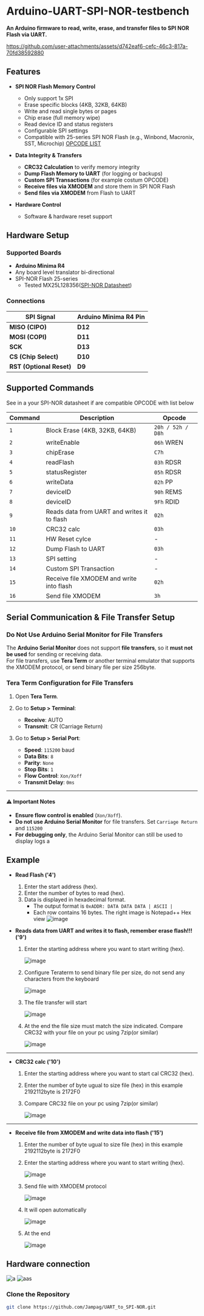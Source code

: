 # Arduino-UART-SPI-NOR-testbench
**An Arduino firmware to read, write, erase, and transfer files to SPI NOR Flash via UART.**


https://github.com/user-attachments/assets/d742eaf6-cefc-46c3-817a-70fd38592880


## Features
- **SPI NOR Flash Memory Control**  
  -  Only support 1x SPI
  -  Erase specific blocks (4KB, 32KB, 64KB)  
  -  Write and read single bytes or pages  
  -  Chip erase (full memory wipe)  
  -  Read device ID and status registers  
  -  Configurable SPI settings 
  -  Compatible with 25-series SPI NOR Flash (e.g., Winbond, Macronix, SST, Microchip)
    [OPCODE LIST](#supported-commands)

- **Data Integrity & Transfers**  
  -  **CRC32 Calculation** to verify memory integrity  
  -  **Dump Flash Memory to UART** (for logging or backups)  
  -  **Custom SPI Transactions** (for example costum OPCODE)  
  -  **Receive files via XMODEM** and store them in SPI NOR Flash  
  -  **Send files via XMODEM** from Flash to UART  

- **Hardware Control**  
  -  Software & hardware reset support  

##  Hardware Setup  
### Supported Boards  
- **Arduino Minima R4**  
- Any board level translator bi-directional
- SPI-NOR Flash 25-series
  - Tested MX25L128356([SPI-NOR Datasheet](MX25L128356.pdf))  

### **Connections**  
| **SPI Signal** | **Arduino Minima R4 Pin** |  
|--------------|--------------|  
| **MISO (CIPO)** | **D12** |  
| **MOSI (COPI)** | **D11** |  
| **SCK** | **D13** |  
| **CS (Chip Select)** | **D10** |  
| **RST (Optional Reset)** | **D9** |  

## Supported Commands  
See in a your SPI-NOR datasheet  if are compatible OPCODE with list below

| **Command** | **Description** | **Opcode** |  
|------------|---------------|----------|  
| `1` | Block Erase (4KB, 32KB, 64KB) | `20h / 52h / D8h` | 
| `2` | writeEnable | `06h` WREN |
| `3` | chipErase | `C7h` |
| `4` | readFlash | `03h` RDSR| 
| `5` | statusRegister | `05h` RDSR |
| `6` | writeData | `02h` PP |
| `7` | deviceID  | `90h` REMS |
| `8` | deviceID  | `9Fh` RDID |
| `9` | Reads data from UART and writes it to flash | `02h` |
| `10` | CRC32 calc | `03h` |
| `11` | HW Reset cylce | - | 
| `12` | Dump Flash to UART | `03h` |
| `13` | SPI setting | - |
| `14` | Custom SPI Transaction | - |
| `15` | Receive file XMODEM and write into flash | `02h` |
| `16` | Send file XMODEM | `3h` |

## Serial Communication & File Transfer Setup

###  Do Not Use Arduino Serial Monitor for File Transfers  
The **Arduino Serial Monitor** does not support **file transfers**, so it **must not be used** for sending or receiving data.  
For file transfers, use **Tera Term** or another terminal emulator that supports the XMODEM protocol, or send  binary file
per size 256byte.

### **Tera Term Configuration for File Transfers**
1. Open **Tera Term**.
2. Go to **Setup > Terminal**:
   - **Receive**: AUTO  
   - **Transmit**: CR (Carriage Return)  

3. Go to **Setup > Serial Port**:
   - **Speed**: `115200` baud  
   - **Data Bits**: `8`  
   - **Parity**: `None`  
   - **Stop Bits**: `1`  
   - **Flow Control**: `Xon/Xoff`  
   - **Transmit Delay**: `0ms`

---

#### ⚠️ **Important Notes**
- **Ensure flow control is enabled** (`Xon/Xoff`).
- **Do not use Arduino Serial Monitor** for file transfers. Set `Carriage Return` and `115200`
- **For debugging only**, the Arduino Serial Monitor can still be used to display logs a


## Example
- **Read Flash ('4')**  
    1. Enter the start address (hex).  
    2. Enter the number of bytes to read (hex).  
    3. Data is displayed in hexadecimal format.  
        - The output format is `0xADDR: DATA DATA DATA | ASCII |`  
        - Each row contains 16 bytes. The right image is Notepad++ Hex view 
   ![image](https://github.com/user-attachments/assets/88f47708-c48a-4194-8c03-36aa8c0f4a23)

- **Reads data from UART and writes it to flash, remember erase flash!!! ('9')**
    1. Enter the starting address where you want to start writing (hex).

       ![image](https://github.com/user-attachments/assets/ba5357ce-ad12-4857-adec-9d6e20333ed9)

    
    2. Configure Teraterm to send binary file per size, do not send any characters from the keyboard

       ![image](https://github.com/user-attachments/assets/072262a1-724d-4cf9-a430-9df3006b676c)

    3. The file transfer will start
 
       ![image](https://github.com/user-attachments/assets/06130826-bd19-4df3-8ba9-95b17a83e5de)

    4. At the end the file size must match the size indicated.
       Compare CRC32 with your file on your pc using 7zip(or similar)

       ![image](https://github.com/user-attachments/assets/538184fd-9fb9-43dc-84b2-91f56267b7ad)


---
- **CRC32 calc ('10')**
  1. Enter the starting address where you want to start cal CRC32 (hex).
  2. Enter the number of byte ugual to size file (hex) in this example 2192112byte is 2172F0
  3. Compare CRC32 file on your pc using 7zip(or similar)

     ![image](https://github.com/user-attachments/assets/fdadc027-9cb6-436b-af5f-c32d21d3328f)

---
- **Receive file from XMODEM and write data into flash ('15')**
  1. Enter the number of byte ugual to size file (hex) in this example 2192112byte is 2172F0
  2. Enter the starting address where you want to start writing (hex).

     ![image](https://github.com/user-attachments/assets/3b6a3bd6-476f-41f9-970d-d9922064dae9)
  3. Send file with XMODEM protocol

     ![image](https://github.com/user-attachments/assets/87013335-b89d-4224-9dd8-417c81944d8a)

  4. It will open automatically

     ![image](https://github.com/user-attachments/assets/e8da633f-0eca-4dbd-a442-3e9544c8d25f)

  6. At the end

     ![image](https://github.com/user-attachments/assets/a40b95a4-2c23-4bc9-98b6-76bbf3eb4e6a)




## Hardware connection 
![a](https://github.com/user-attachments/assets/4a8a9036-b9ae-4f12-9ee3-b4c323d49c8b)
![aas](https://github.com/user-attachments/assets/5d469e7a-bb47-4316-a73b-4eeb28fa0461)



### **Clone the Repository**  
```sh
git clone https://github.com/Jampag/UART_to_SPI-NOR.git
